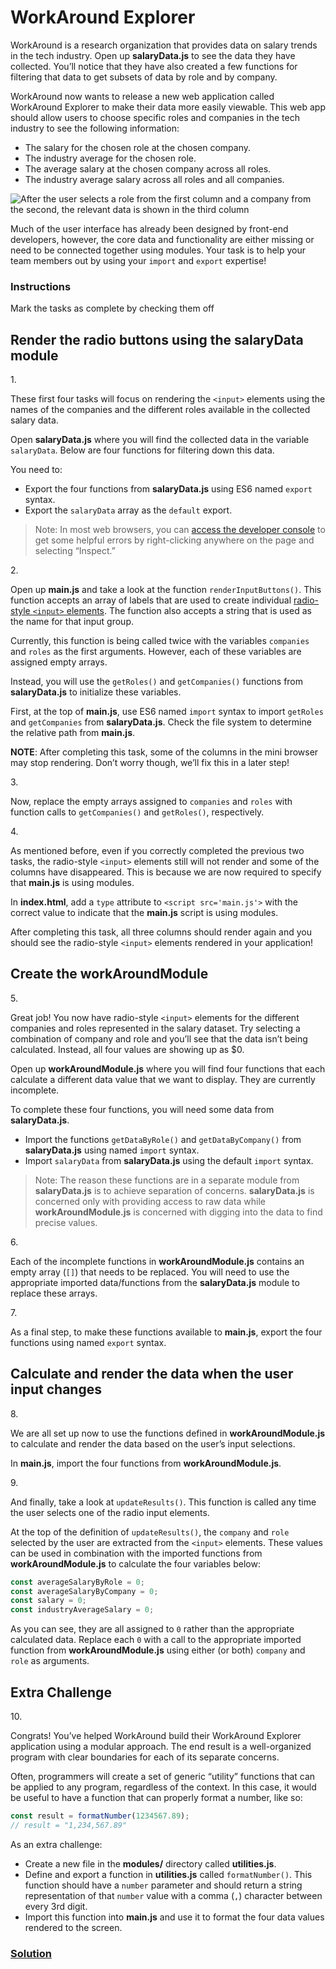 # WorkAround Explorer

WorkAround is a research organization that provides data on salary
trends in the tech industry. Open up **salaryData.js** to see the data
they have collected. You’ll notice that they have also created a few
functions for filtering that data to get subsets of data by role and by
company.

WorkAround now wants to release a new web application called WorkAround
Explorer to make their data more easily viewable. This web app should
allow users to choose specific roles and companies in the tech industry
to see the following information:

- The salary for the chosen role at the chosen company.
- The industry average for the chosen role.
- The average salary at the chosen company across all roles.
- The industry average salary across all roles and all companies.

<img
src="https://static-assets.codecademy.com/Courses/Learn-JavaScript/Modules/WorkAround%20Explorer%20Demo.gif"
class="img__1JGFO2nlisObc3KeOSGPRp"
alt="After the user selects a role from the first column and a company from the second, the relevant data is shown in the third column" />

Much of the user interface has already been designed by front-end
developers, however, the core data and functionality are either missing
or need to be connected together using modules. Your task is to help
your team members out by using your `import` and `export` expertise!

### Instructions

Mark the tasks as complete by checking them off

## Render the radio buttons using the salaryData module

1\.

These first four tasks will focus on rendering the `<input>` elements
using the names of the companies and the different roles available in
the collected salary data.

Open **salaryData.js** where you will find the collected data in the
variable `salaryData`. Below are four functions for filtering down this
data.

You need to:

- Export the four functions from **salaryData.js** using ES6 named
  `export` syntax.
- Export the `salaryData` array as the `default` export.

> Note: In most web browsers, you can
> <a href="https://www.codecademy.com/articles/use-devtools"
> class="e14vpv2g1 gamut-xro1w8-ResetElement-Anchor-AnchorBase e1bhhzie0"
> target="_blank">access the developer console</a> to get some helpful
> errors by right-clicking anywhere on the page and selecting “Inspect.”

2\.

Open up **main.js** and take a look at the function
`renderInputButtons()`. This function accepts an array of labels that
are used to create individual <a
href="https://developer.mozilla.org/en-US/docs/Web/HTML/Element/input/radio"
class="e14vpv2g1 gamut-xro1w8-ResetElement-Anchor-AnchorBase e1bhhzie0"
target="_blank" rel="noopener">radio-style <code
class="code__2rdF32qjRVp7mMVBHuPwDS">\<input\></code> elements</a>. The
function also accepts a string that is used as the name for that input
group.

Currently, this function is being called twice with the variables
`companies` and `roles` as the first arguments. However, each of these
variables are assigned empty arrays.

Instead, you will use the `getRoles()` and `getCompanies()` functions
from **salaryData.js** to initialize these variables.

First, at the top of **main.js**, use ES6 named `import` syntax to
import `getRoles` and `getCompanies` from **salaryData.js**. Check the
file system to determine the relative path from **main.js**.

**NOTE**: After completing this task, some of the columns in the mini
browser may stop rendering. Don’t worry though, we’ll fix this in a
later step!

3\.

Now, replace the empty arrays assigned to `companies` and `roles` with
function calls to `getCompanies()` and `getRoles()`, respectively.

4\.

As mentioned before, even if you correctly completed the previous two
tasks, the radio-style `<input>` elements still will not render and some
of the columns have disappeared. This is because we are now required to
specify that **main.js** is using modules.

In **index.html**, add a `type` attribute to `<script src='main.js'>`
with the correct value to indicate that the **main.js** script is using
modules.

After completing this task, all three columns should render again and
you should see the radio-style `<input>` elements rendered in your
application!

## Create the workAroundModule

5\.

Great job! You now have radio-style `<input>` elements for the different
companies and roles represented in the salary dataset. Try selecting a
combination of company and role and you’ll see that the data isn’t being
calculated. Instead, all four values are showing up as \$0.

Open up **workAroundModule.js** where you will find four functions that
each calculate a different data value that we want to display. They are
currently incomplete.

To complete these four functions, you will need some data from
**salaryData.js**.

- Import the functions `getDataByRole()` and `getDataByCompany()` from
  **salaryData.js** using named `import` syntax.
- Import `salaryData` from **salaryData.js** using the default `import`
  syntax.

> Note: The reason these functions are in a separate module from
> **salaryData.js** is to achieve separation of concerns.
> **salaryData.js** is concerned only with providing access to raw data
> while **workAroundModule.js** is concerned with digging into the data
> to find precise values.

6\.

Each of the incomplete functions in **workAroundModule.js** contains an
empty array (`[]`) that needs to be replaced. You will need to use the
appropriate imported data/functions from the **salaryData.js** module to
replace these arrays.

7\.

As a final step, to make these functions available to **main.js**,
export the four functions using named `export` syntax.

## Calculate and render the data when the user input changes

8\.

We are all set up now to use the functions defined in
**workAroundModule.js** to calculate and render the data based on the
user’s input selections.

In **main.js**, import the four functions from **workAroundModule.js**.

9\.

And finally, take a look at `updateResults()`. This function is called
any time the user selects one of the radio input elements.

At the top of the definition of `updateResults()`, the `company` and
`role` selected by the user are extracted from the `<input>` elements.
These values can be used in combination with the imported functions from
**workAroundModule.js** to calculate the four variables below:

``` js
const averageSalaryByRole = 0;
const averageSalaryByCompany = 0;
const salary = 0;
const industryAverageSalary = 0;
```

As you can see, they are all assigned to `0` rather than the appropriate
calculated data. Replace each `0` with a call to the appropriate
imported function from **workAroundModule.js** using either (or both)
`company` and `role` as arguments.

## Extra Challenge

10\.

Congrats! You’ve helped WorkAround build their WorkAround Explorer
application using a modular approach. The end result is a well-organized
program with clear boundaries for each of its separate concerns.

Often, programmers will create a set of generic “utility” functions that
can be applied to any program, regardless of the context. In this case,
it would be useful to have a function that can properly format a number,
like so:

``` js
const result = formatNumber(1234567.89);
// result = "1,234,567.89"
```

As an extra challenge:

- Create a new file in the **modules/** directory called
  **utilities.js**.
- Define and export a function in **utilities.js** called
  `formatNumber()`. This function should have a `number` parameter and
  should return a string representation of that `number` value with a
  comma (`,`) character between every 3rd digit.
- Import this function into **main.js** and use it to format the four
  data values rendered to the screen.

### [Solution](https://datttrian.github.io/codecademy/javascript-syntax-part-iii/es6-modules-workaround/index.html)
